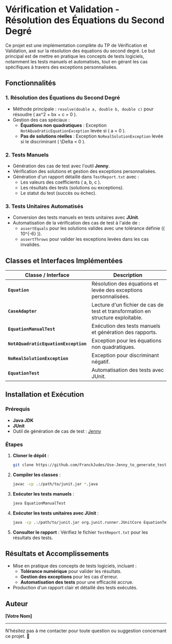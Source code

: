#  Vérification et Validation - Résolution des Équations du Second Degré

Ce projet est une implémentation complète du TP de Vérification et Validation, axé sur la résolution des équations du second degré. Le but principal est de mettre en pratique les concepts de tests logiciels, notamment les tests manuels et automatisés, tout en gérant les cas spécifiques à travers des exceptions personnalisées.

## Fonctionnalités

### 1. Résolution des Équations du Second Degré
- Méthode principale : `resolve(double a, double b, double c)` pour résoudre \( ax^2 + bx + c = 0 \).
- Gestion des cas spéciaux :
  - **Équations non quadratiques** : Exception `NotAQuadraticEquationException` levée si \( a = 0 \).
  - **Pas de solutions réelles** : Exception `NoRealSolutionException` levée si le discriminant \( \Delta < 0 \).

### 2. Tests Manuels
- Génération des cas de test avec l'outil **Jenny**.
- Vérification des solutions et gestion des exceptions personnalisées.
- Génération d'un rapport détaillé dans `TestReport.txt` avec :
  - Les valeurs des coefficients \( a, b, c \).
  - Les résultats des tests (solutions ou exceptions).
  - Le statut du test (succès ou échec).

### 3. Tests Unitaires Automatisés
- Conversion des tests manuels en tests unitaires avec **JUnit**.
- Automatisation de la vérification des cas de test à l'aide de :
  - `assertEquals` pour les solutions valides avec une tolérance définie (\( 10^{-6} \)).
  - `assertThrows` pour valider les exceptions levées dans les cas invalides.

## Classes et Interfaces Implémentées

| Classe / Interface                 | Description                                                                     |
|------------------------------------|---------------------------------------------------------------------------------|
| **`Equation`**                     | Résolution des équations et levée des exceptions personnalisées.                |
| **`CaseAdapter`**                  | Lecture d'un fichier de cas de test et transformation en structure exploitable. |
| **`EquationManualTest`**           | Exécution des tests manuels et génération des rapports.                         |
| **`NotAQuadraticEquationException`** | Exception pour les équations non quadratiques.                                  |
| **`NoRealSolutionException`**      | Exception pour discriminant négatif.                                            |
| **`EquationTest`**                 | Automatisation des tests avec JUnit.                                            |

## Installation et Exécution

### Prérequis
- **Java JDK**
- **JUnit**
- Outil de génération de cas de test : [Jenny](http://bennycheung.github.io/Jenny/)

### Étapes

1. **Cloner le dépôt** :
   ```bash
   git clone https://github.com/FranckJudes/Use-Jenny_to_generate_test_Case
   ```

2. **Compiler les classes** :
   ```bash
   javac -cp .:/path/to/junit.jar *.java
   ```

3. **Exécuter les tests manuels** :
   ```bash
   java EquationManualTest
   ```

4. **Exécuter les tests unitaires avec JUnit** :
   ```bash
   java -cp .:/path/to/junit.jar org.junit.runner.JUnitCore EquationTest
   ```

5. **Consulter le rapport** : Vérifiez le fichier `TestReport.txt` pour les résultats des tests.

## Résultats et Accomplissements
- Mise en pratique des concepts de tests logiciels, incluant :
  - **Tolérance numérique** pour valider les résultats.
  - **Gestion des exceptions** pour les cas d'erreur.
  - **Automatisation des tests** pour une efficacité accrue.
- Production d'un rapport clair et détaillé des tests exécutés.

## Auteur
**[Votre Nom]**

---
N'hésitez pas à me contacter pour toute question ou suggestion concernant ce projet. 🚀
